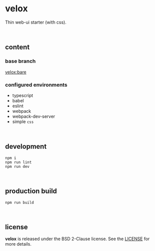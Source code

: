 # velox

Thin web-ui starter (with css).

<br />




## content

### base branch

[velox:bare](https://github.com/drmats/velox/tree/bare)

### configured environments

* typescript
* babel
* eslint
* webpack
* webpack-dev-server
* simple `css`

<br />




## development

```
npm i
npm run lint
npm run dev
```

<br />




## production build

```
npm run build
```

<br />




## license

**velox** is released under the BSD 2-Clause license. See the
[LICENSE](https://raw.githubusercontent.com/drmats/velox/master/LICENSE)
for more details.
